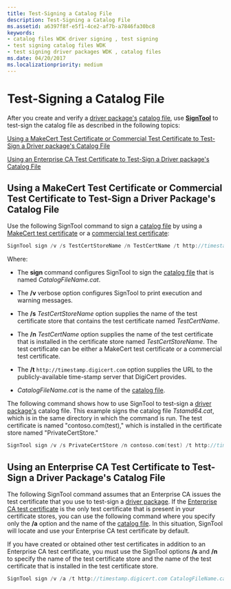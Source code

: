 ```yaml
---
title: Test-Signing a Catalog File
description: Test-Signing a Catalog File
ms.assetid: a6397f8f-e5f1-4ce2-af7b-a7846fa30bc8
keywords:
- catalog files WDK driver signing , test signing
- test signing catalog files WDK
- test signing driver packages WDK , catalog files
ms.date: 04/20/2017
ms.localizationpriority: medium
---
```


# Test-Signing a Catalog File

After you create and verify a [driver package's](driver-packages.md) [catalog file](catalog-files.md), use [**SignTool**](https://docs.microsoft.com/windows-hardware/drivers/devtest/signtool) to test-sign the catalog file as described in the following topics:

[Using a MakeCert Test Certificate or Commercial Test Certificate to Test-Sign a Driver package's Catalog File](#using-a-makecert-test-certificate-or-commercial-test-certificate-to-te)

[Using an Enterprise CA Test Certificate to Test-Sign a Driver package's Catalog File](#using-an-enterprise-ca-test-certificate-to-test-sign-a-driver-package-)

## Using a MakeCert Test Certificate or Commercial Test Certificate to Test-Sign a Driver Package's Catalog File

Use the following SignTool command to sign a [catalog file](catalog-files.md) by using a [MakeCert test certificate](makecert-test-certificate.md) or a [commercial test certificate](commercial-test-certificate.md):

```cpp
SignTool sign /v /s TestCertStoreName /n TestCertName /t http://timestamp.digicert.com CatalogFileName.cat
```

Where:

- The **sign** command configures SignTool to sign the [catalog file](catalog-files.md) that is named *CatalogFileName.cat*.

- The **/v** verbose option configures SignTool to print execution and warning messages.

- The **/s** *TestCertStoreName* option supplies the name of the test certificate store that contains the test certificate named *TestCertName*.

- The **/n** *TestCertName* option supplies the name of the test certificate that is installed in the certificate store named *TestCertStoreName*. The test certificate can be either a MakeCert test certificate or a commercial test certificate.

- The **/t** `http://timestamp.digicert.com` option supplies the URL to the publicly-available time-stamp server that DigiCert provides.

- *CatalogFileName.cat* is the name of the [catalog file](catalog-files.md).

The following command shows how to use SignTool to test-sign a [driver package's](driver-packages.md) catalog file. This example signs the catalog file *Tstamd64.cat*, which is in the same directory in which the command is run. The test certificate is named "contoso.com(test)," which is installed in the certificate store named "PrivateCertStore."

```cpp
SignTool sign /v /s PrivateCertStore /n contoso.com(test) /t http://timestamp.digicert.com tstamd64.cat
```

## Using an Enterprise CA Test Certificate to Test-Sign a Driver Package's Catalog File

The following SignTool command assumes that an Enterprise CA issues the test certificate that you use to test-sign a [driver package](driver-packages.md). If the [Enterprise CA test certificate](enterprise-ca-test-certificate.md) is the only test certificate that is present in your certificate stores, you can use the following command where you specify only the **/a** option and the name of the [catalog file](catalog-files.md). In this situation, SignTool will locate and use your Enterprise CA test certificate by default.

If you have created or obtained other test certificates in addition to an Enterprise CA test certificate, you must use the SignTool options **/s** and **/n** to specify the name of the test certificate store and the name of the test certificate that is installed in the test certificate store.

```cpp
SignTool sign /v /a /t http://timestamp.digicert.com CatalogFileName.cat
```
